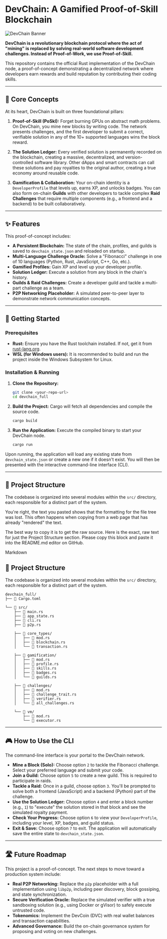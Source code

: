 # DevChain: A Gamified Proof-of-Skill Blockchain

![DevChain Banner](https://placehold.co/1200x300/1a1a1a/ffffff?text=DevChain&font=raleway)

**DevChain is a revolutionary blockchain protocol where the act of "mining" is replaced by solving real-world software development challenges. Instead of Proof-of-Work, we use Proof-of-Skill.**

This repository contains the official Rust implementation of the DevChain node, a proof-of-concept demonstrating a decentralized network where developers earn rewards and build reputation by contributing their coding skills.

---

## 🚀 Core Concepts

At its heart, DevChain is built on three foundational pillars:

1.  **Proof-of-Skill (PoSkl):** Forget burning GPUs on abstract math problems. On DevChain, you mine new blocks by writing code. The network presents challenges, and the first developer to submit a correct, verifiable solution in any of the 10+ supported languages wins the block reward.

2.  **The Solution Ledger:** Every verified solution is permanently recorded on the blockchain, creating a massive, decentralized, and version-controlled software library. Other dApps and smart contracts can call these solutions and pay royalties to the original author, creating a true economy around reusable code.

3.  **Gamification & Collaboration:** Your on-chain identity is a `DeveloperProfile` that levels up, earns XP, and unlocks badges. You can also form on-chain **Guilds** with other developers to tackle complex **Raid Challenges** that require multiple components (e.g., a frontend and a backend) to be built collaboratively.

---

## ✨ Features

This proof-of-concept includes:

* **A Persistent Blockchain:** The state of the chain, profiles, and guilds is saved to `devchain_state.json` and reloaded on startup.
* **Multi-Language Challenge Oracle:** Solve a "Fibonacci" challenge in one of 10 languages (Python, Rust, JavaScript, C++, Go, etc.).
* **Gamified Profiles:** Gain XP and level up your developer profile.
* **Solution Ledger:** Execute a solution from any block in the chain's history.
* **Guilds & Raid Challenges:** Create a developer guild and tackle a multi-part challenge as a team.
* **P2P Networking Placeholder:** A simulated peer-to-peer layer to demonstrate network communication concepts.

---

## 🔧 Getting Started

### Prerequisites

* **Rust:** Ensure you have the Rust toolchain installed. If not, get it from [rust-lang.org](https://www.rust-lang.org).
* **WSL (for Windows users):** It is recommended to build and run the project inside the Windows Subsystem for Linux.

### Installation & Running

1.  **Clone the Repository:**
    ```bash
    git clone <your-repo-url>
    cd devchain_full
    ```

2.  **Build the Project:**
    Cargo will fetch all dependencies and compile the source code.
    ```bash
    cargo build
    ```

3.  **Run the Application:**
    Execute the compiled binary to start your DevChain node.
    ```bash
    cargo run
    ```

Upon running, the application will load any existing state from `devchain_state.json` or create a new one if it doesn't exist. You will then be presented with the interactive command-line interface (CLI).

---

## 📂 Project Structure

The codebase is organized into several modules within the `src/` directory, each responsible for a distinct part of the system.

You're right, the text you pasted shows that the formatting for the file tree was lost. This often happens when copying from a web page that has already "rendered" the text.

The best way to copy it is to get the raw source. Here is the exact, raw text for just the Project Structure section. Please copy this block and paste it into the README.md editor on GitHub.

Markdown

## 📂 Project Structure

The codebase is organized into several modules within the `src/` directory, each responsible for a distinct part of the system.

```plaintext
devchain_full/
├── 📄 Cargo.toml

└── 📂 src/
    ├── 📄 main.rs
    ├── 📄 app_state.rs
    ├── 📄 cli.rs
    ├── 📄 p2p.rs

    ├── 📂 core_types/
    │   ├── 📄 mod.rs
    │   ├── 📄 blockchain.rs
    │   └── 📄 transaction.rs

    ├── 📂 gamification/
    │   ├── 📄 mod.rs
    │   ├── 📄 profile.rs
    │   ├── 📄 skills.rs
    │   ├── 📄 badges.rs
    │   └── 📄 guilds.rs

    ├── 📂 challenges/
    │   ├── 📄 mod.rs
    │   ├── 📄 challenge_trait.rs
    │   ├── 📄 verifier.rs
    │   └── 📄 all_challenges.rs

    └── 📂 vm/
        ├── 📄 mod.rs
        └── 📄 executor.rs
```


---

## 🎮 How to Use the CLI

The command-line interface is your portal to the DevChain network.

* **Mine a Block (Solo):** Choose option `2` to tackle the Fibonacci challenge. Select your preferred language and submit your code.
* **Join a Guild:** Choose option `5` to create a new guild. This is required to participate in raids.
* **Tackle a Raid:** Once in a guild, choose option `3`. You'll be prompted to solve both a frontend (JavaScript) and a backend (Python) part of the challenge.
* **Use the Solution Ledger:** Choose option `4` and enter a block number (e.g., `1`) to "execute" the solution stored in that block and see the simulated royalty payment.
* **Check Your Progress:** Choose option `6` to view your `DeveloperProfile`, including your level, XP, badges, and guild status.
* **Exit & Save:** Choose option `7` to exit. The application will automatically save the entire state to `devchain_state.json`.

---

## 🛣️ Future Roadmap

This project is a proof-of-concept. The next steps to move toward a production system include:

* **Real P2P Networking:** Replace the `p2p` placeholder with a full implementation using `libp2p`, including peer discovery, block gossiping, and state synchronization.
* **Secure Verification Oracle:** Replace the simulated verifier with a true sandboxing solution (e.g., using Docker or gVisor) to safely execute untrusted code.
* **Tokenomics:** Implement the DevCoin (DVC) with real wallet balances and transaction capabilities.
* **Advanced Governance:** Build the on-chain governance system for proposing and voting on new challenges.
